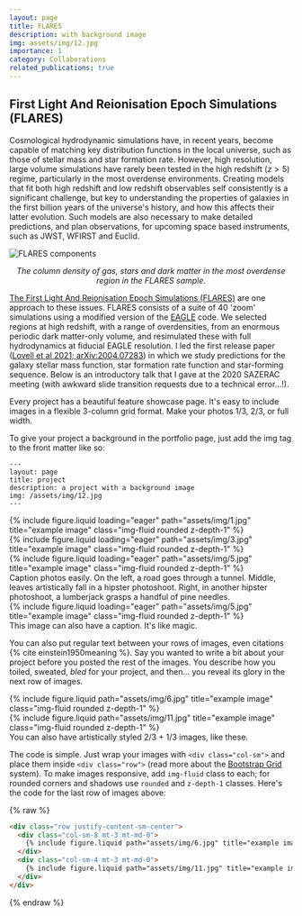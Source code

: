 ```yaml
---
layout: page
title: FLARES
description: with background image
img: assets/img/12.jpg
importance: 1
category: Collaborations
related_publications: true
---
```



<h2><a name="FLARES">First Light And Reionisation Epoch Simulations (FLARES)</a></h2>

Cosmological hydrodynamic simulations have, in recent years, become capable of matching key distribution functions in the local universe, such as those of stellar mass and star formation rate.
However, high resolution, large volume simulations  have rarely been tested in the high redshift ($z > 5$) regime, particularly in the most overdense environments.
Creating models that fit both high redshift and low redshift observables self consistently is a significant challenge, but key to understanding the properties of galaxies in the first billion years of the universe's history, and how this affects their latter evolution.
Such models are also necessary to make detailed predictions, and plan observations, for upcoming space based instruments, such as JWST, WFIRST and Euclid.

<img class="small" src="/images/all_components.png" title="FLARES components">
<p style="text-align:center; font-style:italic">The column density of gas, stars and dark matter in the most overdense region in the FLARES sample.</p>

<a href="https://www.flaresimulations.github.io/" target="source">The First Light And Reionisation Epoch Simulations (FLARES)</a> are one approach to these issues.
FLARES consists of a suite of 40 'zoom' simulations using a modified version of the <a href="http://icc.dur.ac.uk/Eagle/" target="blank">EAGLE</a> code.
We selected regions at high redshift, with a range of overdensities, from an enormous periodic dark matter-only volume, and resimulated these with full hydrodynamics at fiducial EAGLE resolution.
I led the first release paper (<a href="https://arxiv.org/abs/2004.07283">Lovell et al 2021; arXiv:2004.07283</a>) in which we study predictions for the galaxy stellar mass function, star formation rate function and star-forming sequence.
Below is an introductory talk that I gave at the 2020 SAZERAC meeting (with awkward slide transition requests due to a technical error...!).


Every project has a beautiful feature showcase page.
It's easy to include images in a flexible 3-column grid format.
Make your photos 1/3, 2/3, or full width.

To give your project a background in the portfolio page, just add the img tag to the front matter like so:

    ---
    layout: page
    title: project
    description: a project with a background image
    img: /assets/img/12.jpg
    ---

<div class="row">
    <div class="col-sm mt-3 mt-md-0">
        {% include figure.liquid loading="eager" path="assets/img/1.jpg" title="example image" class="img-fluid rounded z-depth-1" %}
    </div>
    <div class="col-sm mt-3 mt-md-0">
        {% include figure.liquid loading="eager" path="assets/img/3.jpg" title="example image" class="img-fluid rounded z-depth-1" %}
    </div>
    <div class="col-sm mt-3 mt-md-0">
        {% include figure.liquid loading="eager" path="assets/img/5.jpg" title="example image" class="img-fluid rounded z-depth-1" %}
    </div>
</div>
<div class="caption">
    Caption photos easily. On the left, a road goes through a tunnel. Middle, leaves artistically fall in a hipster photoshoot. Right, in another hipster photoshoot, a lumberjack grasps a handful of pine needles.
</div>
<div class="row">
    <div class="col-sm mt-3 mt-md-0">
        {% include figure.liquid loading="eager" path="assets/img/5.jpg" title="example image" class="img-fluid rounded z-depth-1" %}
    </div>
</div>
<div class="caption">
    This image can also have a caption. It's like magic.
</div>

You can also put regular text between your rows of images, even citations {% cite einstein1950meaning %}.
Say you wanted to write a bit about your project before you posted the rest of the images.
You describe how you toiled, sweated, _bled_ for your project, and then... you reveal its glory in the next row of images.

<div class="row justify-content-sm-center">
    <div class="col-sm-8 mt-3 mt-md-0">
        {% include figure.liquid path="assets/img/6.jpg" title="example image" class="img-fluid rounded z-depth-1" %}
    </div>
    <div class="col-sm-4 mt-3 mt-md-0">
        {% include figure.liquid path="assets/img/11.jpg" title="example image" class="img-fluid rounded z-depth-1" %}
    </div>
</div>
<div class="caption">
    You can also have artistically styled 2/3 + 1/3 images, like these.
</div>

The code is simple.
Just wrap your images with `<div class="col-sm">` and place them inside `<div class="row">` (read more about the <a href="https://getbootstrap.com/docs/4.4/layout/grid/">Bootstrap Grid</a> system).
To make images responsive, add `img-fluid` class to each; for rounded corners and shadows use `rounded` and `z-depth-1` classes.
Here's the code for the last row of images above:

{% raw %}

```html
<div class="row justify-content-sm-center">
  <div class="col-sm-8 mt-3 mt-md-0">
    {% include figure.liquid path="assets/img/6.jpg" title="example image" class="img-fluid rounded z-depth-1" %}
  </div>
  <div class="col-sm-4 mt-3 mt-md-0">
    {% include figure.liquid path="assets/img/11.jpg" title="example image" class="img-fluid rounded z-depth-1" %}
  </div>
</div>
```

{% endraw %}
